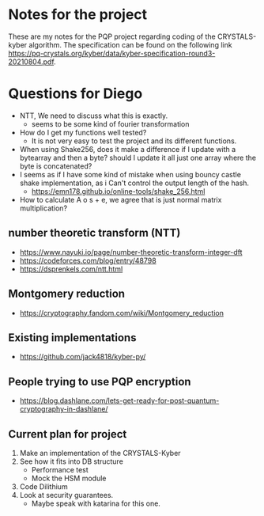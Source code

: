 # Notes for the project
These are my notes for the PQP project regarding coding of the CRYSTALS-kyber algorithm.
The specification can be found on the following link https://pq-crystals.org/kyber/data/kyber-specification-round3-20210804.pdf.

# Questions for Diego
* NTT, We need to discuss what this is exactly.
  * seems to be some kind of fourier transformation
* How do I get my functions well tested?
  * It is not very easy to test the project and its different functions.
* When using Shake256, does it make a difference if I update with a bytearray and then a byte? should I update it all just one array where the byte is concatenated?
* I seems as if I have some kind of mistake when using bouncy castle shake implementation, as i Can't control the output length of the hash.
  * https://emn178.github.io/online-tools/shake_256.html
* How to calculate A o s + e, we agree that is just normal matrix multiplication?

## number theoretic transform (NTT)
* https://www.nayuki.io/page/number-theoretic-transform-integer-dft
* https://codeforces.com/blog/entry/48798
* https://dsprenkels.com/ntt.html

## Montgomery reduction
* https://cryptography.fandom.com/wiki/Montgomery_reduction

## Existing implementations
* https://github.com/jack4818/kyber-py/

## People trying to use PQP encryption
* https://blog.dashlane.com/lets-get-ready-for-post-quantum-cryptography-in-dashlane/

## Current plan for project
1. Make an implementation of the CRYSTALS-Kyber
2. See how it fits into DB structure
   * Performance test
   * Mock the HSM module
3. Code Dilithium
4. Look at security guarantees.
   * Maybe speak with katarina for this one.